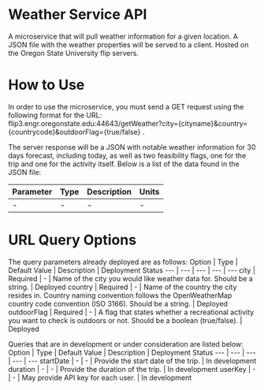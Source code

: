# Weather Service API
A microservice that will pull weather information for a given location. A JSON file with the weather properties will be served to a client. Hosted on the Oregon State University flip servers.
# How to Use
In order to use the microservice, you must send a GET request using the following format for the URL: flip3.engr.oregonstate.edu:44643/getWeather?city={cityname}&country={countrycode}&outdoorFlag={true/false} .

The server response will be a JSON with notable weather information for 30 days forecast, including today, as well as two feasibility flags, one for the trip and one for the activity itself. Below is a list of the data found in the JSON file:

Parameter | Type | Description | Units
--- | --- | --- | ---
- | - | - | - | -

# URL Query Options
The query parameters already deployed are as follows:
Option | Type | Default Value | Description | Deployment Status
--- | --- | --- | --- | ---
city | Required | - | Name of the city you would like weather data for. Should be a string. | Deployed
country | Required | - | Name of the country the city resides in. Country naming convention follows the OpenWeatherMap country code convention (ISO 3166). Should be a string. | Deployed
outdoorFlag | Required | - | A flag that states whether a recreational activity you want to check is outdoors or not. Should be a boolean (true/false). | Deployed

Queries that are in development or under consideration are listed below:
Option | Type | Default Value | Description | Deployment Status
--- | --- | --- | --- | ---
startDate | - | - | Provide the start date of the trip. | In development
duration | - | - | Provide the duration of the trip. | In development
userKey | - | - | May provide API key for each user. | In development
